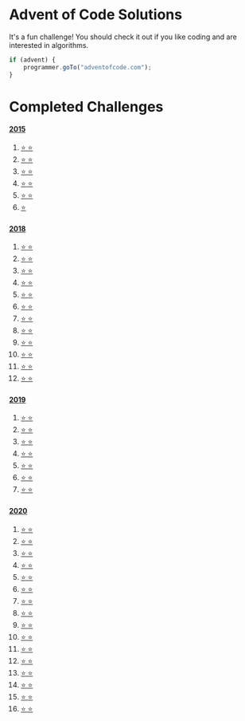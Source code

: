 # Advent of Code Solutions

It's a fun challenge! You should check it out if you like coding and are interested in algorithms.

```js
if (advent) {
	programmer.goTo("adventofcode.com");
}
```

# Completed Challenges
#### [2015](https://adventofcode.com/2015 "2015 puzzle calendar")
1. [:star: :star:](https://adventofcode.com/2015/day/1 "see puzzle")
2. [:star: :star:](https://adventofcode.com/2015/day/2 "see puzzle")
3. [:star: :star:](https://adventofcode.com/2015/day/3 "see puzzle")
4. [:star: :star:](https://adventofcode.com/2015/day/4 "see puzzle")
5. [:star: :star:](https://adventofcode.com/2015/day/5 "see puzzle")
6. [:star:](https://adventofcode.com/2015/day/6 "see puzzle")

#### [2018](https://adventofcode.com/2018 "2018 puzzle calendar")
1. [:star: :star:](https://adventofcode.com/2018/day/1 "see puzzle")
2. [:star: :star:](https://adventofcode.com/2018/day/2 "see puzzle")
3. [:star: :star:](https://adventofcode.com/2018/day/3 "see puzzle")
4. [:star: :star:](https://adventofcode.com/2018/day/4 "see puzzle")
5. [:star: :star:](https://adventofcode.com/2018/day/5 "see puzzle")
6. [:star: :star:](https://adventofcode.com/2018/day/6 "see puzzle")
7. [:star: :star:](https://adventofcode.com/2018/day/7 "see puzzle")
8. [:star: :star:](https://adventofcode.com/2018/day/8 "see puzzle")
9. [:star: :star:](https://adventofcode.com/2018/day/9 "see puzzle")
10. [:star: :star:](https://adventofcode.com/2018/day/10 "see puzzle")
11. [:star: :star:](https://adventofcode.com/2018/day/11 "see puzzle")
12. [:star: :star:](https://adventofcode.com/2018/day/12 "see puzzle")

#### [2019](https://adventofcode.com/2019 "2019 puzzle calendar")
1. [:star: :star:](https://adventofcode.com/2019/day/1 "see puzzle")
2. [:star: :star:](https://adventofcode.com/2019/day/2 "see puzzle")
3. [:star: :star:](https://adventofcode.com/2019/day/3 "see puzzle")
4. [:star: :star:](https://adventofcode.com/2019/day/4 "see puzzle")
5. [:star: :star:](https://adventofcode.com/2019/day/5 "see puzzle")
6. [:star: :star:](https://adventofcode.com/2019/day/6 "see puzzle")
7. [:star: :star:](https://adventofcode.com/2019/day/7 "see puzzle")

#### [2020](https://adventofcode.com/2020 "2020 puzzle calendar")
1. [:star: :star:](https://adventofcode.com/2020/day/1 "see puzzle")
2. [:star: :star:](https://adventofcode.com/2020/day/2 "see puzzle")
3. [:star: :star:](https://adventofcode.com/2020/day/3 "see puzzle")
4. [:star: :star:](https://adventofcode.com/2020/day/4 "see puzzle")
5. [:star: :star:](https://adventofcode.com/2020/day/5 "see puzzle")
6. [:star: :star:](https://adventofcode.com/2020/day/6 "see puzzle")
7. [:star: :star:](https://adventofcode.com/2020/day/7 "see puzzle")
8. [:star: :star:](https://adventofcode.com/2020/day/8 "see puzzle")
9. [:star: :star:](https://adventofcode.com/2020/day/9 "see puzzle")
10. [:star: :star:](https://adventofcode.com/2020/day/10 "see puzzle")
11. [:star: :star:](https://adventofcode.com/2020/day/11 "see puzzle")
12. [:star: :star:](https://adventofcode.com/2020/day/12 "see puzzle")
13. [:star: :star:](https://adventofcode.com/2020/day/13 "see puzzle")
14. [:star: :star:](https://adventofcode.com/2020/day/14 "see puzzle")
15. [:star: :star:](https://adventofcode.com/2020/day/15 "see puzzle")
16. [:star: :star:](https://adventofcode.com/2020/day/16 "see puzzle")
